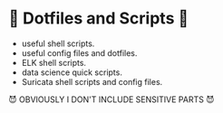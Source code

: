 # 🐯 Dotfiles and Scripts 🐯


* useful shell scripts.
* useful config files and dotfiles.
* ELK shell scripts.
* data science quick scripts.
* Suricata shell scripts and config files.

😈 OBVIOUSLY I DON'T INCLUDE SENSITIVE PARTS 😈


